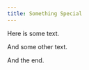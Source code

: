 ```yaml
---
title: Something Special
---
```


Here is some text.

<style
  id="my-styles"
  data-foo="bar"
>
.foo {}
</style>

And some other text.

<style>
    .foo { color: pink; }
  .bar {}
</style>

And the end.
